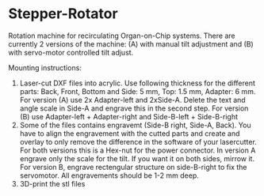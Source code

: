 # Stepper-Rotator
Rotation machine for recirculating Organ-on-Chip systems. There are currently 2 versions of the machine: (A) with manual tilt adjustment and (B) with servo-motor controlled tilt adjust.

Mounting instructions:

1. Laser-cut DXF files into acrylic. Use following thickness for the different parts:
  Back, Front, Bottom and Side: 5 mm, Top: 1.5 mm, Adapter: 6 mm.
  For version (A) use 2x Adapter-left and 2xSide-A. Delete the text and angle scale in Side-A and engrave this in the second step.
  For version (B) use Adapter-left + Adapter-right and Side-B-left + Side-B-right
2. Some of the files contains engravemt (Side-B right, Side-A, Back). You have to align the engravement with the cutted parts and create and overlay to only remove the difference in the software of your lasercutter. For both versions this is a Hex-nut for the power connector. In version A engrave only the scale for the tilt. If you want it on both sides, mirrow it. For version B, engrave rectengular structure on side-B-right to fix the servomotor. All engravements should be 1-2 mm deep.
3. 3D-print the stl files
